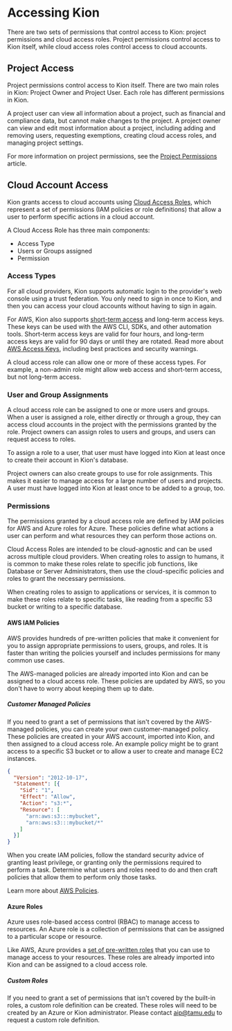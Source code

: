 # Accessing Kion

There are two sets of permissions that control access to Kion: project permissions and cloud access roles. Project permissions control access to Kion itself, while cloud access roles control access to cloud accounts.

## Project Access

Project permissions control access to Kion itself. There are two main roles in Kion: Project Owner and Project User. Each role has different permissions in Kion. 

A project user can view all information about a project, such as financial and compliance data, but cannot make changes to the project. A project owner can view and edit most information about a project, including adding and removing users, requesting exemptions, creating cloud access roles, and managing project settings.

For more information on project permissions, see the [Project Permissions](https://support.kion.io/hc/en-us/articles/360035054871-Managing-User-Permissions-on-a-Project) article.

## Cloud Account Access

Kion grants access to cloud accounts using [Cloud Access Roles](https://support.kion.io/hc/en-us/articles/360021623272-What-is-a-Cloud-Access-Role), which represent a set of permissions (IAM policies or role definitions) that allow a user to perform specific actions in a cloud account.

A Cloud Access Role has three main components:
- Access Type
- Users or Groups assigned
- Permission


### Access Types

For all cloud providers, Kion supports automatic login to the provider's web console using a trust federation. You only need to sign in once to Kion, and then you can access your cloud accounts without having to sign in again.

For AWS, Kion also supports [short-term access](https://docs.aws.amazon.com/IAM/latest/UserGuide/id_credentials_temp_use-resources.html) and long-term access keys. These keys can be used with the AWS CLI, SDKs, and other automation tools. Short-term access keys are valid for four hours, and long-term access keys are valid for 90 days or until they are rotated. Read more about [AWS Access Keys](https://docs.aws.amazon.com/IAM/latest/UserGuide/security-creds.html), including best practices and security warnings.

A cloud access role can allow one or more of these access types. For example, a non-admin role might allow web access and short-term access, but not long-term access.


### User and Group Assignments

A cloud access role can be assigned to one or more users and groups. When a user is assigned a role, either directly or through a group, they can access cloud accounts in the project with the permissions granted by the role. Project owners can assign roles to users and groups, and users can request access to roles.

To assign a role to a user, that user must have logged into Kion at least once to create their account in Kion's database. 

Project owners can also create groups to use for role assignments. This makes it easier to manage access for a large number of users and projects. A user must have logged into Kion at least once to be added to a group, too.


### Permissions

The permissions granted by a cloud access role are defined by IAM policies for AWS and Azure roles for Azure. These policies define what actions a user can perform and what resources they can perform those actions on.

Cloud Access Roles are intended to be cloud-agnostic and can be used across multiple cloud providers. When creating roles to assign to humans, it is common to make these roles relate to specific job functions, like Database or Server Administrators, then use the cloud-specific policies and roles to grant the necessary permissions.

When creating roles to assign to applications or services, it is common to make these roles relate to specific tasks, like reading from a specific S3 bucket or writing to a specific database.


#### AWS IAM Policies

AWS provides hundreds of pre-written policies that make it convenient for you to assign appropriate permissions to users, groups, and roles. It is faster than writing the policies yourself and includes permissions for many common use cases.

The AWS-managed policies are already imported into Kion and can be assigned to a cloud access role. These policies are updated by AWS, so you don't have to worry about keeping them up to date.


##### Customer Managed Policies

If you need to grant a set of permissions that isn't covered by the AWS-managed policies, you can create your own customer-managed policy. These policies are created in your AWS account, imported into Kion, and then assigned to a cloud access role. An example policy might be to grant access to a specific S3 bucket or to allow a user to create and manage EC2 instances.


```json
{
  "Version": "2012-10-17",
  "Statement": [{
    "Sid": "1",
    "Effect": "Allow",
    "Action": "s3:*",
    "Resource": [
      "arn:aws:s3:::mybucket",
      "arn:aws:s3:::mybucket/*"
    ]
  }]
}
```

When you create IAM policies, follow the standard security advice of granting least privilege, or granting only the permissions required to perform a task. Determine what users and roles need to do and then craft policies that allow them to perform only those tasks.

Learn more about [AWS Policies](https://docs.aws.amazon.com/IAM/latest/UserGuide/access_policies.html).

#### Azure Roles
 
Azure uses role-based access control (RBAC) to manage access to resources. An Azure role is a collection of permissions that can be assigned to a particular scope or resource.

Like AWS, Azure provides a [set of pre-written roles](https://learn.microsoft.com/en-us/azure/role-based-access-control/built-in-roles) that you can use to manage access to your resources. These roles are already imported into Kion and can be assigned to a cloud access role.


##### Custom Roles

If you need to grant a set of permissions that isn't covered by the built-in roles, a custom role definition can be created. These roles will need to be created by an Azure or Kion administrator. Please contact aip@tamu.edu to request a custom role definition.